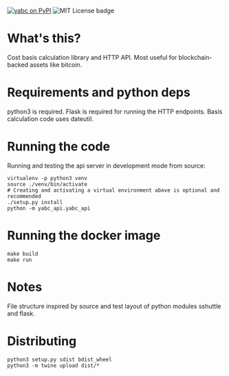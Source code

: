 [![yabc on PyPI](https://img.shields.io/pypi/v/yabc.svg)](https://pypi.org/project/yabc/) ![MIT License badge](https://img.shields.io/badge/license-MIT-green.svg)

# What's this?
Cost basis calculation library and HTTP API. Most useful for blockchain-backed
assets like bitcoin.

# Requirements and python deps
python3 is required. Flask is required for running the HTTP endpoints. Basis
calculation code uses dateutil.


# Running the code
Running and testing the api server in development mode from source:

```
virtualenv -p python3 venv
source ./venv/bin/activate
# Creating and activating a virtual environment above is optional and recommended
./setup.py install
python -m yabc_api.yabc_api
```

# Running the docker image
```
make build
make run
```

# Notes
File structure inspired by source and test layout of python modules sshuttle and flask.

# Distributing
```
python3 setup.py sdist bdist_wheel
python3 -m twine upload dist/*
```
